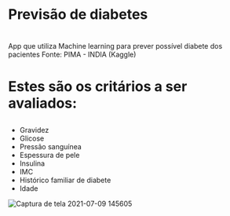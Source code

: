 # Previsão de diabetes <h1>
App que utiliza Machine learning para prever possível diabete dos pacientes
Fonte: PIMA - INDIA (Kaggle)

# Estes são os critários a ser avaliados: <h2>
  * Gravidez
  * Glicose
  * Pressão sanguínea
  * Espessura de pele
  * Insulina
  * IMC
  * Histórico familiar de diabete
  * Idade
  
  ![Captura de tela 2021-07-09 145605](https://user-images.githubusercontent.com/62958588/125103109-677d5680-e0b2-11eb-9bf1-316bb2a09e99.png)
